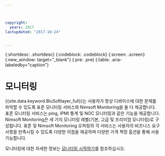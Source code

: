 ```yaml
---



copyright:
  years: 2017
lastupdated: "2017-10-24"


---
```


{:shortdesc: .shortdesc}
{:codeblock: .codeblock}
{:screen: .screen}
{:new_window: target="_blank"}
{:pre: .pre}
{:table: .aria-labeledby="caption"}

# 모니터링
{{site.data.keyword.BluSoftlayer_full}}는 사용자가 항상 디바이스에 대한 문제를 파악할 수 있도록 표준 모니터링 서비스와 Nimsoft Monitoring을 둘 다 제공합니다. 표준 모니터링 서비스는 ping, IPMI 통계 및 NOC 모니터링과 같은 기능을 제공합니다. Nimsoft Monitoring은 세 가지 모니터링 레벨(기본, 고급 및 프리미엄 모니터링)로 구성됩니다. 표준 및 Nimsoft Monitoring 오퍼링의 각 서비스는 사용자의 비즈니스 요구사항을 만족시킬 수 있도록 다양한 이점을 제공하며 다양한 가격 책정 옵션을 통해 사용 가능합니다.

모니터링에 대한 자세한 정보는 [모니터링 시작하기](/docs/infrastructure/SLmonitoring/monitoring_index.html)를 참조하십시오. 

